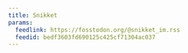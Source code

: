 ```yaml
---
title: Snikket
params:
  feedlink: https://fosstodon.org/@snikket_im.rss
  feedid: bedf3603fd690125c425cf71304ac037
---
```

